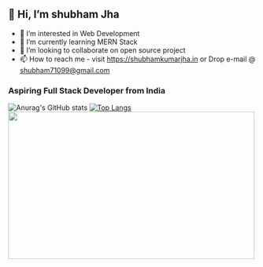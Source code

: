 ## 👋 Hi, I’m shubham Jha
- 👀 I’m interested in Web Development    
- 🌱 I’m currently learning MERN Stack
- 💞️ I’m looking to collaborate on open source project
- 📫 How to reach me - visit https://shubhamkumarjha.in or Drop e-mail @ shubham71099@gmail.com
###    Aspiring Full Stack Developer from India

![Anurag's GitHub stats](https://github-readme-stats.vercel.app/api?username=shubham71099&show_icons=true&theme=highcontrast) [![Top Langs](https://github-readme-stats.vercel.app/api/top-langs/?username=shubham71099&layout=compact&langs_count=10)](https://github.com/anuraghazra/github-readme-stats)
<img src="https://camo.githubusercontent.com/ae6ce8513738f7d4d8d566a2f215a5bc7f65f39ddb91739e7f5bb94a5ac7a172/68747470733a2f2f6d69726f2e6d656469756d2e636f6d2f76322f726573697a653a6669743a3832382f312a7a566e574a7479474f585f6b5549446d3663634366512e676966" width="500" height="300"></img>
